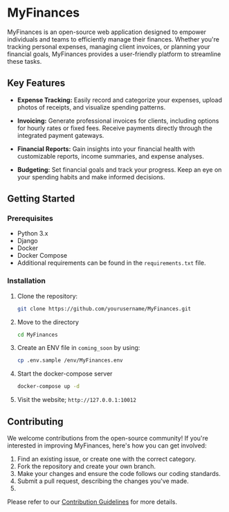 # MyFinances

MyFinances is an open-source web application designed to empower individuals and teams to efficiently manage their finances. Whether you're tracking personal expenses, managing client invoices, or planning your financial goals, MyFinances provides a user-friendly platform to streamline these tasks.

## Key Features

- **Expense Tracking:** Easily record and categorize your expenses, upload photos of receipts, and visualize spending patterns.

- **Invoicing:** Generate professional invoices for clients, including options for hourly rates or fixed fees. Receive payments directly through the integrated payment gateways.

- **Financial Reports:** Gain insights into your financial health with customizable reports, income summaries, and expense analyses.

- **Budgeting:** Set financial goals and track your progress. Keep an eye on your spending habits and make informed decisions.

## Getting Started

### Prerequisites

- Python 3.x
- Django
- Docker
- Docker Compose
- Additional requirements can be found in the `requirements.txt` file.

### Installation

1. Clone the repository:
   ```bash
   git clone https://github.com/yourusername/MyFinances.git
   ```
2. Move to the directory
   ```bash
   cd MyFinances
   ```
3. Create an ENV file in `coming_soon` by using:
   ```bash
   cp .env.sample /env/MyFinances.env
   ```
4. Start the docker-compose server
   ```bash
   docker-compose up -d
   ```
5. Visit the website; `http://127.0.0.1:10012`

## Contributing
We welcome contributions from the open-source community! If you're interested in improving MyFinances, here's how you can get involved:

1. Find an existing issue, or create one with the correct category.
2. Fork the repository and create your own branch.
3. Make your changes and ensure the code follows our coding standards.
4. Submit a pull request, describing the changes you've made.
5. 
Please refer to our [Contribution Guidelines](https://github.com/TreyWW/MyFinances/blob/main/CONTRIBUTING.md) for more details.